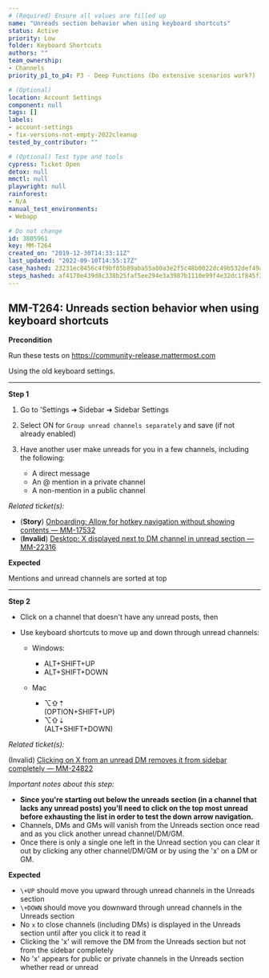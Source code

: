 ```yaml
---
# (Required) Ensure all values are filled up
name: "Unreads section behavior when using keyboard shortcuts"
status: Active
priority: Low
folder: Keyboard Shortcuts
authors: ""
team_ownership: 
- Channels
priority_p1_to_p4: P3 - Deep Functions (Do extensive scenarios work?)

# (Optional)
location: Account Settings
component: null
tags: []
labels: 
- account-settings
- fix-versions-not-empty-2022cleanup
tested_by_contributor: ""

# (Optional) Test type and tools
cypress: Ticket Open
detox: null
mmctl: null
playwright: null
rainforest: 
- N/A
manual_test_environments: 
- Webapp

# Do not change
id: 3805961
key: MM-T264
created_on: "2019-12-30T14:33:11Z"
last_updated: "2022-09-10T14:55:17Z"
case_hashed: 23231ec8456c4f9bf85b89aba55a80a3e2f5c48b0022dc49b532def49a0ee35109ddbd698974f86acf14457c05d51c4f
steps_hashed: af4170e439d8c338b25faf5ee294e3a3987b1110e99f4e32dc1f845f3714eb6599481e5311370768ee59d20cc3d80dbb
---
```


<!-- (Auto-generated) Based on frontmatter's "key" and "name" -->

## MM-T264: Unreads section behavior when using keyboard shortcuts

**Precondition**

Run these tests on <https://community-release.mattermost.com>

Using the old keyboard settings.

---

**Step 1**

1. Go to 'Settings ➜ Sidebar ➜ Sidebar Settings

2. Select ON for `Group unread channels separately` and save (if not already enabled)

3. Have another user make unreads for you in a few channels, including the following:

   - A direct message
   - An @ mention in a private channel
   - A non-mention in a public channel

_Related ticket(s):_

- (**Story**) [Onboarding: Allow for hotkey navigation without showing contents — MM-17532](https://mattermost.atlassian.net/browse/MM-17532)
- (**Invalid**) [Desktop: X displayed next to DM channel in unread section — MM-22316](https://mattermost.atlassian.net/browse/MM-22316)

**Expected**

Mentions and unread channels are sorted at top

---

**Step 2**

- Click on a channel that doesn't have any unread posts, then

- Use keyboard shortcuts to move up and down through unread channels:

  - Windows:

    - ALT+SHIFT+UP
    - ALT+SHIFT+DOWN

  - Mac

    - ⌥⇧⇡\
      (OPTION+SHIFT+UP)
    - ⌥⇧⇣\
      (ALT+SHIFT+DOWN)

_Related ticket(s):_

(Invalid) [Clicking on X from an unread DM removes it from sidebar completely — MM-24822](https://mattermost.atlassian.net/browse/MM-24822)

_Important notes about this step:_

- **Since you're starting out below the unreads section (in a channel that lacks any unread posts) you'll need to click on the top most unread before exhausting the list in order to test the down arrow navigation.**
- Channels, DMs and GMs will vanish from the Unreads section once read and as you click another unread channel/DM/GM.
- Once there is only a single one left in the Unread section you can clear it out by clicking any other channel/DM/GM or by using the 'x' on a DM or GM.

**Expected**

- `\+UP` should move you upward through unread channels in the Unreads section
- `\+DOWN` should move you downward through unread channels in the Unreads section
- No `x` to close channels (including DMs) is displayed in the Unreads section until after you click it to read it
- Clicking the 'x' will remove the DM from the Unreads section but not from the sidebar completely
- No 'x' appears for public or private channels in the Unreads section whether read or unread
